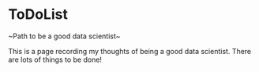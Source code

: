# ToDoList
~Path to be a good data scientist~

This is a page recording my thoughts of being a good data scientist.
There are lots of things to be done!
